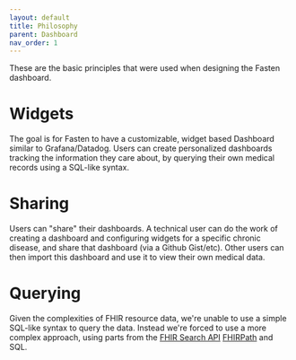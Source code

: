 ```yaml
---
layout: default
title: Philosophy
parent: Dashboard
nav_order: 1
---
```


These are the basic principles that were used when designing the Fasten dashboard.

# Widgets

The goal is for Fasten to have a customizable, widget based Dashboard similar to Grafana/Datadog. 
Users can create personalized dashboards tracking the information they care about, by querying their own medical records using a SQL-like syntax.

# Sharing

Users can "share" their dashboards. A technical user can do the work of creating a dashboard and configuring 
widgets for a specific chronic disease, and share that dashboard (via a Github Gist/etc). 
Other users can then import this dashboard and use it to view their own medical data. 

# Querying

Given the complexities of FHIR resource data, we're unable to use a simple SQL-like syntax to query the data. 
Instead we're forced to use a more complex approach, using parts from the [FHIR Search API](https://www.hl7.org/fhir/search.html) 
[FHIRPath](https://hl7.org/fhir/fhirpath.html) and SQL.



